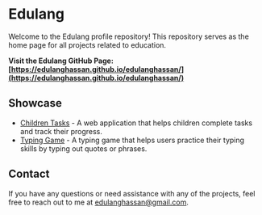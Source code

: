 # Edulang

Welcome to the Edulang profile repository! This repository serves as the home page for all projects related to education.

**Visit the Edulang GitHub Page: [https://edulanghassan.github.io/edulanghassan/](https://edulanghassan.github.io/edulanghassan/)**

## Showcase

* [Children Tasks](https://github.com/edulanghassan/children-tasks) - A web application that helps children complete tasks and track their progress.
* [Typing Game](https://github.com/edulanghassan/typing) - A typing game that helps users practice their typing skills by typing out quotes or phrases.

## Contact

If you have any questions or need assistance with any of the projects, feel free to reach out to me at [edulanghassan@gmail.com](edulanghassan@gmail.com).
